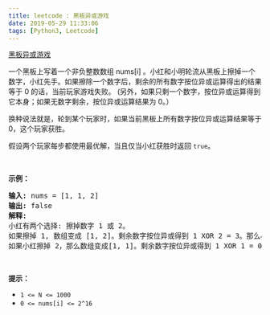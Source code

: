 ```yaml
---
title: leetcode : 黑板异或游戏
date: 2019-05-29 11:33:06
tags: [Python3, Leetcode]
---
```


[黑板异或游戏](https://leetcode-cn.com/problems/chalkboard-xor-game/)

<p>一个黑板上写着一个非负整数数组 nums[i] 。小红和小明轮流从黑板上擦掉一个数字，小红先手。如果擦除一个数字后，剩余的所有数字按位异或运算得出的结果等于 0 的话，当前玩家游戏失败。&nbsp;(另外，如果只剩一个数字，按位异或运算得到它本身；如果无数字剩余，按位异或运算结果为&nbsp;0。）</p>

<!-- more -->

<p>换种说法就是，轮到某个玩家时，如果当前黑板上所有数字按位异或运算结果等于 0，这个玩家获胜。</p>

<p>假设两个玩家每步都使用最优解，当且仅当小红获胜时返回 <code>true</code>。</p>

<p>&nbsp;</p>

<p><strong>示例：</strong></p>

<pre><strong>输入:</strong> nums = [1, 1, 2]
<strong>输出:</strong> false
<strong>解释:</strong> 
小红有两个选择: 擦掉数字 1 或 2。
如果擦掉 1, 数组变成 [1, 2]。剩余数字按位异或得到 1 XOR 2 = 3。那么小明可以擦掉任意数字，因为小红会成为擦掉最后一个数字的人，她总是会输。
如果小红擦掉 2，那么数组变成[1, 1]。剩余数字按位异或得到 1 XOR 1 = 0。小红仍然会输掉游戏。
</pre>

<p>&nbsp;</p>

<p><strong>提示：</strong></p>

<ul>
	<li><code>1 &lt;= N &lt;= 1000</code></li>
	<li><code>0 &lt;= nums[i] &lt;= 2^16</code></li>
</ul>
